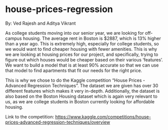 # house-prices-regression
By: Ved Rajesh and Aditya Vikrant

As college students moving into our senior year, we are looking for off-campus housing. The average rent in Boston is $2887, which is 13% higher than a year ago. This is extremely high, especially for college students, so we would want to find cheaper housing with fewer amenities. This is why we are looking at housing prices for our project, and specifically, trying to figure out which houses would be cheaper based on their various ‘features’. We want to build a model that is at least 90% accurate so that we can use that model to find apartments that fit our needs for the right price.

This is why we chose to do the Kaggle competition “House Prices - Advanced Regression Techniques”. The dataset we are given has over 30 different features which makes it very in-depth. Additionally, the dataset is also based on the Boston Housing dataset which is again very relevant to us, as we are college students in Boston currently looking for affordable housing.

Link to the competition: https://www.kaggle.com/competitions/house-prices-advanced-regression-techniques/overview

